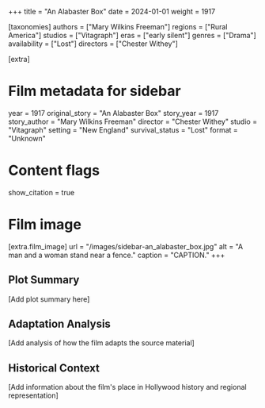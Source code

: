 +++
title = "An Alabaster Box"
date = 2024-01-01
weight = 1917

[taxonomies]
authors = ["Mary Wilkins Freeman"]
regions = ["Rural America"]
studios = ["Vitagraph"]
eras = ["early silent"]
genres = ["Drama"]
availability = ["Lost"]
directors = ["Chester Withey"]

[extra]
# Film metadata for sidebar
year = 1917
original_story = "An Alabaster Box"
story_year = 1917
story_author = "Mary Wilkins Freeman"
director = "Chester Withey"
studio = "Vitagraph"
setting = "New England"
survival_status = "Lost"
format = "Unknown"

# Content flags
show_citation = true

# Film image
[extra.film_image]
url = "/images/sidebar-an_alabaster_box.jpg"
alt = "A man and a woman stand near a fence."
caption = "CAPTION."
+++

## Plot Summary

[Add plot summary here]

## Adaptation Analysis

[Add analysis of how the film adapts the source material]

## Historical Context

[Add information about the film's place in Hollywood history and regional representation]